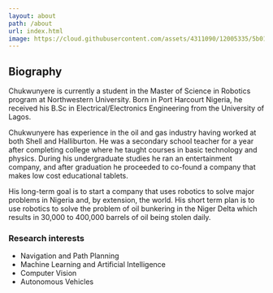 ```yaml
---
layout: about
path: /about
url: index.html
image: https://cloud.githubusercontent.com/assets/4311090/12005335/5b0197be-ab65-11e5-8412-04ad8eac0214.jpg
---
```


## Biography
Chukwunyere is currently a student in the Master of Science in Robotics program at Northwestern University. Born in Port Harcourt Nigeria, he received his B.Sc in Electrical/Electronics Engineering from the University of Lagos.

Chukwunyere has experience in the oil and gas industry having worked at both Shell and Halliburton. He was a secondary school teacher for a year after completing college where he taught courses in basic technology and physics. During his undergraduate studies he ran an entertainment company, and after graduation he proceeded to co-found a company that makes low cost educational tablets.

His long-term goal is to start a company that uses robotics to solve major problems in Nigeria and, by extension, the world. His short term plan is to use robotics to solve the problem of oil bunkering in the Niger Delta which results in 30,000 to 400,000 barrels of oil being stolen daily.

### Research interests
* Navigation and Path Planning
* Machine Learning and Artificial Intelligence
* Computer Vision
* Autonomous Vehicles
